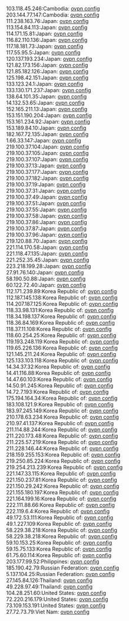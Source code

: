 103.118.45.246:Cambodia: [ovpn config](vpn/103_118_45_246.ovpn)  
203.144.77.147:Cambodia: [ovpn config](vpn/203_144_77_147.ovpn)  
111.238.163.76:Japan: [ovpn config](vpn/111_238_163_76.ovpn)  
113.154.84.113:Japan: [ovpn config](vpn/113_154_84_113.ovpn)  
114.171.15.81:Japan: [ovpn config](vpn/114_171_15_81.ovpn)  
116.82.110.136:Japan: [ovpn config](vpn/116_82_110_136.ovpn)  
117.18.181.73:Japan: [ovpn config](vpn/117_18_181_73.ovpn)  
117.55.95.5:Japan: [ovpn config](vpn/117_55_95_5.ovpn)  
120.137.193.234:Japan: [ovpn config](vpn/120_137_193_234.ovpn)  
121.82.173.156:Japan: [ovpn config](vpn/121_82_173_156.ovpn)  
121.85.182.126:Japan: [ovpn config](vpn/121_85_182_126.ovpn)  
125.198.42.151:Japan: [ovpn config](vpn/125_198_42_151.ovpn)  
133.123.24.1:Japan: [ovpn config](vpn/133_123_24_1.ovpn)  
133.130.171.237:Japan: [ovpn config](vpn/133_130_171_237.ovpn)  
138.64.101.35:Japan: [ovpn config](vpn/138_64_101_35.ovpn)  
14.132.53.65:Japan: [ovpn config](vpn/14_132_53_65.ovpn)  
152.165.211.13:Japan: [ovpn config](vpn/152_165_211_13.ovpn)  
153.151.190.204:Japan: [ovpn config](vpn/153_151_190_204.ovpn)  
153.161.234.92:Japan: [ovpn config](vpn/153_161_234_92.ovpn)  
153.189.84.10:Japan: [ovpn config](vpn/153_189_84_10.ovpn)  
182.167.72.135:Japan: [ovpn config](vpn/182_167_72_135.ovpn)  
1.66.33.147:Japan: [ovpn config](vpn/1_66_33_147.ovpn)  
219.100.37.104:Japan: [ovpn config](vpn/219_100_37_104.ovpn)  
219.100.37.105:Japan: [ovpn config](vpn/219_100_37_105.ovpn)  
219.100.37.107:Japan: [ovpn config](vpn/219_100_37_107.ovpn)  
219.100.37.13:Japan: [ovpn config](vpn/219_100_37_13.ovpn)  
219.100.37.177:Japan: [ovpn config](vpn/219_100_37_177.ovpn)  
219.100.37.182:Japan: [ovpn config](vpn/219_100_37_182.ovpn)  
219.100.37.19:Japan: [ovpn config](vpn/219_100_37_19.ovpn)  
219.100.37.31:Japan: [ovpn config](vpn/219_100_37_31.ovpn)  
219.100.37.49:Japan: [ovpn config](vpn/219_100_37_49.ovpn)  
219.100.37.51:Japan: [ovpn config](vpn/219_100_37_51.ovpn)  
219.100.37.55:Japan: [ovpn config](vpn/219_100_37_55.ovpn)  
219.100.37.58:Japan: [ovpn config](vpn/219_100_37_58.ovpn)  
219.100.37.86:Japan: [ovpn config](vpn/219_100_37_86.ovpn)  
219.100.37.87:Japan: [ovpn config](vpn/219_100_37_87.ovpn)  
219.100.37.96:Japan: [ovpn config](vpn/219_100_37_96.ovpn)  
219.120.88.70:Japan: [ovpn config](vpn/219_120_88_70.ovpn)  
221.114.170.58:Japan: [ovpn config](vpn/221_114_170_58.ovpn)  
221.118.47.135:Japan: [ovpn config](vpn/221_118_47_135.ovpn)  
221.252.35.45:Japan: [ovpn config](vpn/221_252_35_45.ovpn)  
223.218.199.28:Japan: [ovpn config](vpn/223_218_199_28.ovpn)  
27.91.76.140:Japan: [ovpn config](vpn/27_91_76_140.ovpn)  
58.190.50.88:Japan: [ovpn config](vpn/58_190_50_88.ovpn)  
60.122.72.40:Japan: [ovpn config](vpn/60_122_72_40.ovpn)  
112.171.239.89:Korea Republic of: [ovpn config](vpn/112_171_239_89.ovpn)  
112.187.145.138:Korea Republic of: [ovpn config](vpn/112_187_145_138.ovpn)  
114.207.187.125:Korea Republic of: [ovpn config](vpn/114_207_187_125.ovpn)  
118.33.98.131:Korea Republic of: [ovpn config](vpn/118_33_98_131.ovpn)  
118.34.198.137:Korea Republic of: [ovpn config](vpn/118_34_198_137.ovpn)  
118.36.84.169:Korea Republic of: [ovpn config](vpn/118_36_84_169.ovpn)  
118.37.11.108:Korea Republic of: [ovpn config](vpn/118_37_11_108.ovpn)  
118.60.254.25:Korea Republic of: [ovpn config](vpn/118_60_254_25.ovpn)  
119.193.248.119:Korea Republic of: [ovpn config](vpn/119_193_248_119.ovpn)  
119.65.226.136:Korea Republic of: [ovpn config](vpn/119_65_226_136.ovpn)  
121.145.211.24:Korea Republic of: [ovpn config](vpn/121_145_211_24.ovpn)  
125.133.103.118:Korea Republic of: [ovpn config](vpn/125_133_103_118.ovpn)  
14.34.37.32:Korea Republic of: [ovpn config](vpn/14_34_37_32.ovpn)  
14.41.116.88:Korea Republic of: [ovpn config](vpn/14_41_116_88.ovpn)  
14.47.60.103:Korea Republic of: [ovpn config](vpn/14_47_60_103.ovpn)  
14.50.91.245:Korea Republic of: [ovpn config](vpn/14_50_91_245.ovpn)  
14.72.7.193:Korea Republic of: [ovpn config](vpn/14_72_7_193.ovpn)  
175.194.164.34:Korea Republic of: [ovpn config](vpn/175_194_164_34.ovpn)  
183.108.121.9:Korea Republic of: [ovpn config](vpn/183_108_121_9.ovpn)  
183.97.245.149:Korea Republic of: [ovpn config](vpn/183_97_245_149.ovpn)  
210.178.63.234:Korea Republic of: [ovpn config](vpn/210_178_63_234.ovpn)  
210.97.41.137:Korea Republic of: [ovpn config](vpn/210_97_41_137.ovpn)  
211.114.88.244:Korea Republic of: [ovpn config](vpn/211_114_88_244.ovpn)  
211.220.173.48:Korea Republic of: [ovpn config](vpn/211_220_173_48.ovpn)  
211.225.57.219:Korea Republic of: [ovpn config](vpn/211_225_57_219.ovpn)  
211.228.146.44:Korea Republic of: [ovpn config](vpn/211_228_146_44.ovpn)  
218.159.255.153:Korea Republic of: [ovpn config](vpn/218_159_255_153.ovpn)  
219.250.85.224:Korea Republic of: [ovpn config](vpn/219_250_85_224.ovpn)  
219.254.213.239:Korea Republic of: [ovpn config](vpn/219_254_213_239.ovpn)  
221.147.33.115:Korea Republic of: [ovpn config](vpn/221_147_33_115.ovpn)  
221.150.237.81:Korea Republic of: [ovpn config](vpn/221_150_237_81.ovpn)  
221.150.29.242:Korea Republic of: [ovpn config](vpn/221_150_29_242.ovpn)  
221.155.180.197:Korea Republic of: [ovpn config](vpn/221_155_180_197.ovpn)  
221.164.199.16:Korea Republic of: [ovpn config](vpn/221_164_199_16.ovpn)  
222.111.88.66:Korea Republic of: [ovpn config](vpn/222_111_88_66.ovpn)  
222.119.6.4:Korea Republic of: [ovpn config](vpn/222_119_6_4.ovpn)  
49.172.53.111:Korea Republic of: [ovpn config](vpn/49_172_53_111.ovpn)  
49.1.227.109:Korea Republic of: [ovpn config](vpn/49_1_227_109.ovpn)  
58.229.38.218:Korea Republic of: [ovpn config](vpn/58_229_38_218.ovpn)  
58.229.38.218:Korea Republic of: [ovpn config](vpn/58_229_38_218.ovpn)  
59.10.153.25:Korea Republic of: [ovpn config](vpn/59_10_153_25.ovpn)  
59.15.75.133:Korea Republic of: [ovpn config](vpn/59_15_75_133.ovpn)  
61.75.60.114:Korea Republic of: [ovpn config](vpn/61_75_60_114.ovpn)  
203.177.99.52:Philippines: [ovpn config](vpn/203_177_99_52.ovpn)  
185.190.42.79:Russian Federation: [ovpn config](vpn/185_190_42_79.ovpn)  
5.137.104.25:Russian Federation: [ovpn config](vpn/5_137_104_25.ovpn)  
27.145.84.126:Thailand: [ovpn config](vpn/27_145_84_126.ovpn)  
49.228.97.49:Thailand: [ovpn config](vpn/49_228_97_49.ovpn)  
104.28.251.60:United States: [ovpn config](vpn/104_28_251_60.ovpn)  
72.220.216.179:United States: [ovpn config](vpn/72_220_216_179.ovpn)  
73.109.153.191:United States: [ovpn config](vpn/73_109_153_191.ovpn)  
27.72.73.79:Viet Nam: [ovpn config](vpn/27_72_73_79.ovpn)  
